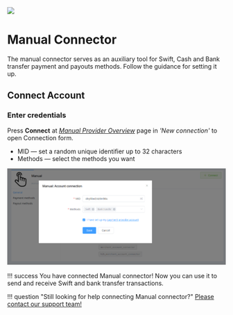 <img src="https://static.openfintech.io/payment_providers/manual/logo.svg?w=200" width="200px">

# Manual Connector

The manual connector serves as an auxiliary tool for Swift, Cash and Bank transfer payment and payouts methods. Follow the guidance for setting it up.

## Connect Account

### Enter credentials

Press **Connect** at [*Manual Provider Overview*]({{custom.dashboard_base_url}}connect-directory/payment-providers/manual/general) page in *'New connection'*  to open Connection form.

- MID &mdash; set a random unique identifier up to 32 characters
- Methods &mdash; select the methods you want

![Connect](images/manual_connect_new.png)

!!! success
    You have connected Manual connector! Now you can use it to send and receive Swift and bank transfer transactions.

!!! question "Still looking for help connecting Manual connector?"
    <!--email_off-->[Please contact our support team!](mailto:{{custom.support_email}})<!--/email_off-->